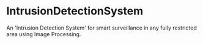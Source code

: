 # IntrusionDetectionSystem
An 'Intrusion Detection System' for smart surveillance in any fully restricted area using Image Processing.
